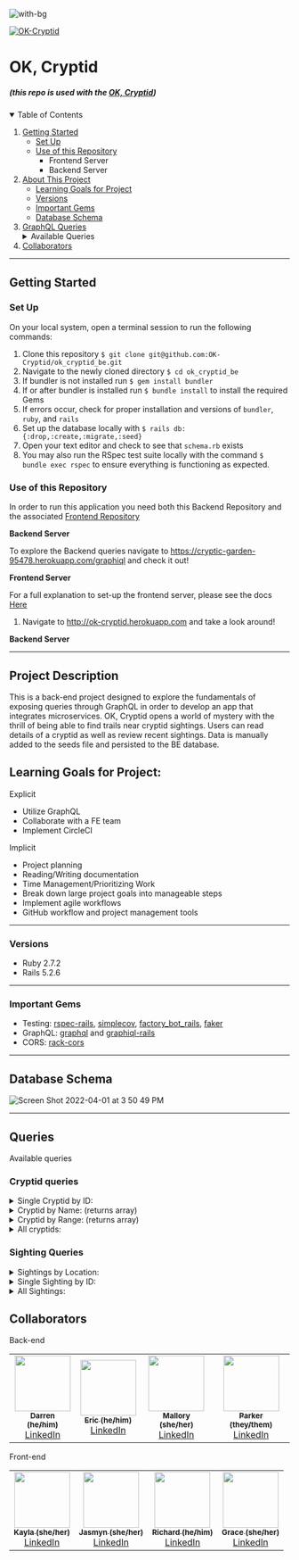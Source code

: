 ![with-bg](https://user-images.githubusercontent.com/69017022/161345695-e2ec9ddb-34a0-493a-9232-80b70a8b3dab.png)

[![OK-Cryptid](https://circleci.com/gh/OK-Cryptid/ok_cryptid_be.svg?style=svg)](https://app.circleci.com/pipelines/github/OK-Cryptid)
# OK, Cryptid
#####  (this repo is used with the [OK, Cryptid](https://github.com/OK-Cryptid/ok_cryptid_be))

<details open="open">
  <summary>Table of Contents</summary>
  <ol>
    <li>
      <a href="#getting-started">Getting Started</a>
      <ul>
        <li><a href="#set-up">Set Up</a></li>
        <li><a href="#use-of-this-repository">Use of this Repository</a>
          <ul>
            <li>Frontend Server</li>
            <li>Backend Server</li>
          </ul>
        </li>
    </li>
    </ul>
    <li>
      <a href="#project-description">About This Project</a>
      <ul>
        <li><a href="#learning-goals-for-project">Learning Goals for Project</a></li>
        <li><a href="#versions">Versions</a></li>
        <li><a href="#important-gems">Important Gems</a></li>
        <li><a href="#database-schema">Database Schema</a></li>
      </ul>
    </li>
    <li>
      <a href="#graphql">GraphQL Queries</a>
      <details>
        <summary>Available Queries</summary>
        <ul>
          <li><a href="#cryptid-queries">Cryptid Queries</a></li>
          <li><a href="#sighting-queries">Sighting Queries</a></li>
        </ul>
      </details>
    </li>
    <li><a href="#collaborators">Collaborators</a></li>
  </ol>
</details>

----------

## Getting Started

### Set Up
On your local system, open a terminal session to run the following commands:
1. Clone this repository `$ git clone git@github.com:OK-Cryptid/ok_cryptid_be.git`
2. Navigate to the newly cloned directory `$ cd ok_cryptid_be`
3. If bundler is not installed run `$ gem install bundler`
4. If or after bundler is installed run `$ bundle install` to install the required Gems
5. If errors occur, check for proper installation and versions of `bundler`, `ruby`, and `rails`
6. Set up the database locally with `$ rails db:{:drop,:create,:migrate,:seed}`
7. Open your text editor and check to see that `schema.rb` exists
8. You may also run the RSpec test suite locally with the command `$ bundle exec rspec` to ensure everything is functioning as expected.

### Use of this Repository
In order to run this application you need both this Backend Repository and the associated [Frontend Repository](https://github.com/OK-Cryptid/ok-cryptid-fe)

**Backend Server**

To explore the Backend queries navigate to https://cryptic-garden-95478.herokuapp.com/graphiql and check it out!

**Frontend Server**
 
For a full explanation to set-up the frontend server, please see the docs [Here](https://github.com/OK-Cryptid/ok-cryptid-fe#readme)

<!-- On you command line:
1. Navigate to the local directory where the frontend repo is housed
2. Start the Frontend server with `$ rails s` and navigate to http://localhost:3000/ or http://ok-cryptid.herokuapp.com in your web browser. Here you are able to interact with the application. -->

<!-- 1.  Navigate to http://ok-cryptid.herokuapp.com and take a look around! -->
1. Navigate to http://ok-cryptid.herokuapp.com and take a look around!

**Backend Server**
 
<!-- On your command line:
1. Navigate to the local directory where the backend repo is housed
2. Run `$ rails s` to run the server locally
3. Open a web browser and navigate to http://localhost:3000/graphiql
4. Here you are able to explore the queries exposed by the API! -->

----------

## Project Description

This is a back-end project designed to explore the fundamentals of exposing queries through GraphQL in order to develop an app that integrates microservices. OK, Cryptid opens a world of mystery with the thrill of being able to find trails near cryptid sightings. Users can read details of a cryptid as well as review recent sightings. Data is manually added to the seeds file and persisted to the BE database. 

## Learning Goals for Project:

Explicit
- Utilize GraphQL
- Collaborate with a FE team
- Implement CircleCI

Implicit
- Project planning
- Reading/Writing documentation
- Time Management/Prioritizing Work
- Break down large project goals into manageable steps
- Implement agile workflows
- GitHub workflow and project management tools

----------

### Versions

- Ruby 2.7.2
- Rails 5.2.6

----------

### Important Gems

- Testing: [rspec-rails](https://github.com/rspec/rspec-rails), [simplecov](https://github.com/simplecov-ruby/simplecov), [factory_bot_rails](https://github.com/thoughtbot/factory_bot_rails), [faker](https://github.com/vajradog/faker-rails)
- GraphQL: [graphql](https://github.com/rmosolgo/graphql-ruby) and [graphiql-rails](https://github.com/rmosolgo/graphiql-rails) 
- CORS: [rack-cors](https://github.com/cyu/rack-cors)
----------

## Database Schema

![Screen Shot 2022-04-01 at 3 50 49 PM](https://user-images.githubusercontent.com/69017022/161346057-d06ed82c-0459-4b84-ae1a-30bf974e48e4.png)

----------

## Queries
Available queries

### Cryptid queries
<details>
    <summary> Single Cryptid by ID: </summary>

```
Query
{
 cryptidById(id: "6") {
  name
  dangerLevel
  description
  image
  range
  sightings{
    title
   }
 }
}
  
response
  
{
  "data": {
    "cryptidById": {
      "name": "Skinwalker",
      "dangerLevel": "10",
      "description": "A skinwalker is a type of harmful witch who has the ability to turn into, possess, or disguise themselves as an animal for the purpose of committing harm. Skin-walkers are not well understood outside of Navajo culture, mostly due to reluctance to discuss the subject with outsiders.",
      "image": "https://bit.ly/3uzpUPx",
      "range": "Western United States, Appalachia",
      "sightings": [
        {
          "title": "2004-07-06"
        },
        {
          "title": "2016-06-19"
        },
        {
          "title": "1988-04-09"
        }
      ]
    }
  }
}
```

</details>

<details>
    <summary> Cryptid by Name: (returns array) </summary>

```
Query
{
 cryptidByName(Name: "bigfoot") {
  name
  dangerLevel
  description
  image
  range
  sightings{
    title
   }
 }
}
  
response
  
{
  "data": {
    "cryptidByName": [
      {
        "name": "Bigfoot",
        "dangerLevel": "7",
        "description": "Bigfoot, also called Sasquatch (from Salish se’sxac: “wild men”) is a large, hairy, humanlike creature described as ranging from 6 to 15 feet tall. It is observed standing on two feet, often giving off a foul smell, and moving silently or emitting a high-pitched cry. Footprints have measured up to 24 inches in width.",
        "image": "https://bit.ly/3JKsNDs",
        "range": "Rocky Mountains, Appalachian Trial, Coastal Plain",
        "sightings": [
          {
            "title": "1941-09-25"
          },
          {
            "title": "2001-05-24"
          },
          {
            "title": "2009-01-09"
          }
        ]
      }
    ]
  }
}
```

</details>

<details>
    <summary>Cryptid by Range: (returns array) </summary>

```
Query
{
 cryptidByRange(range: "colorado") {
  name
  dangerLevel
  description
  image
  range
  sightings{
    title
   }
 }
}
  
response
  
{
  "data": {
    "cryptidByRange": [
      {
        "name": "Tommyknocker",
        "dangerLevel": "8",
        "description": "A subterranean gnome-like creature described as a littler person approximately 2ft tall, with a disproportionately large head, long arms, wrinkled skin, and white whiskers. It sometimes wears a tiny version of standard miner's garb and commits random mischief, such as stealing miners' unattencded tools and food.",
        "image": "https://bit.ly/3qDsItE",
        "range": "underground Pennsylvania, Colorado, Nevada, California",
        "sightings": [
          {
            "title": "1923-01-20"
          },
          {
            "title": "1953-05-05"
          },
          {
            "title": "1997-10-28"
          }
        ]
      }
    ]
  }
}
```

</details>

<details>
    <summary> All cryptids: </summary>

```
Query
{
 getCryptids {
  name
  dangerLevel
  description
  image
  range
  sightings{
    title
   }
 }
}
  
response
  
{
  "data": {
    "getCryptids": [
      {
        "name": "Alien",
        "dangerLevel": "5",
        "description": "Also called extraterrestrial life, aliens are intelligent beings that do not originate from earth.",
        "image": "https://bit.ly/3tHKvBO",
        "range": "unknown",
        "sightings": [
          {
            "title": "1985-10-07"
          },
          {
            "title": "1996-10-13"
          },
          {
            "title": "1960-03-18"
          }
        ]
      },
      {
        "name": "Bigfoot",
        "dangerLevel": "7",
        "description": "Bigfoot, also called Sasquatch (from Salish se’sxac: “wild men”) is a large, hairy, humanlike creature described as ranging from 6 to 15 feet tall. It is observed standing on two feet, often giving off a foul smell, and moving silently or emitting a high-pitched cry. Footprints have measured up to 24 inches in width.",
        "image": "https://bit.ly/3JKsNDs",
        "range": "Rocky Mountains, Appalachian Trial, Coastal Plain",
        "sightings": [
          {
            "title": "1941-09-25"
          },
          {
            "title": "2001-05-24"
          },
          {
            "title": "2009-01-09"
          }
        ]
      },
      {
        "name": "Chupacabra",
        "dangerLevel": "8",
        "description": "The chupacabra, literally 'goat-sucker' in Spanish, is described as dog-like or reptilian and alien-like. A heavy creature, approximately the size of a small bear, with a row of spines reaching from the neck to the base of the tail, its name comes from the creature's reported vampirism-- it is said to attack and drink the blood of livestock, particularly goats.",
        "image": "https://bit.ly/3wGyYov",
        "range": "Southwestern US, Puerto Rico, Maine",
        "sightings": [
          {
            "title": "1960-08-21"
          },
          {
            "title": "2003-01-09"
          },
          {
            "title": "1970-07-19"
          }
        ]
      },
      {
        "name": "Jackalope",
        "dangerLevel": "7",
        "description": "A jackrabbit and antelope hybrid. Though very shy unless approached, this creature is known to be aggressive. Also called the 'warrior rabbit'. However this beast can be tamed with the offering of fine whiskey.",
        "image": "https://allthatsinteresting.com/wordpress/wp-content/uploads/2018/05/jackalope.jpg",
        "range": "Western United States",
        "sightings": [
          {
            "title": "2011-03-21"
          },
          {
            "title": "1986-01-14"
          },
          {
            "title": "2014-06-14"
          }
        ]
      },
      {
        "name": "Loch Ness Monster",
        "dangerLevel": "4",
        "description": "A creature affectionately known as Nessie, it is a large, long-necked creature that inhabits Loch Ness in the Scottish Highlands.",
        "image": "https://bit.ly/3Nons6V",
        "range": "Scottish Highlands",
        "sightings": [
          {
            "title": "1922-07-11"
          },
          {
            "title": "2011-04-22"
          },
          {
            "title": "1963-01-11"
          }
        ]
      },
      {
        "name": "Mothman",
        "dangerLevel": "9",
        "description": "Mothman is a black 10-foot creature with wings and red eyes.",
        "image": "https://bit.ly/3INwjLP",
        "range": "West Virginia, Chicago",
        "sightings": [
          {
            "title": "1997-06-26"
          },
          {
            "title": "1981-01-01"
          },
          {
            "title": "1986-05-25"
          }
        ]
      },
      {
        "name": "Nightcrawler",
        "dangerLevel": "6",
        "description": "Nightcrawlers appear to be relatively short creatures (approx. 1.5 meters) with most of their height being made up of their legs as they possess an extremely small upper body. It is an extremely thin, white humanoid with no discernible arms.",
        "image": "https://bit.ly/37Yiei1",
        "range": "California",
        "sightings": [
          {
            "title": "1984-03-29"
          },
          {
            "title": "1934-11-10"
          },
          {
            "title": "1985-10-02"
          }
        ]
      },
      {
        "name": "Skinwalker",
        "dangerLevel": "10",
        "description": "A skinwalker is a type of harmful witch who has the ability to turn into, possess, or disguise themselves as an animal for the purpose of committing harm. Skin-walkers are not well understood outside of Navajo culture, mostly due to reluctance to discuss the subject with outsiders.",
        "image": "https://bit.ly/3uzpUPx",
        "range": "Western United States, Appalachia",
        "sightings": [
          {
            "title": "2004-07-06"
          },
          {
            "title": "2016-06-19"
          },
          {
            "title": "1988-04-09"
          }
        ]
      },
      {
        "name": "Tommyknocker",
        "dangerLevel": "8",
        "description": "A subterranean gnome-like creature described as a littler person approximately 2ft tall, with a disproportionately large head, long arms, wrinkled skin, and white whiskers. It sometimes wears a tiny version of standard miner's garb and commits random mischief, such as stealing miners' unattencded tools and food.",
        "image": "https://bit.ly/3qDsItE",
        "range": "underground Pennsylvania, Colorado, Nevada, California",
        "sightings": [
          {
            "title": "1923-01-20"
          },
          {
            "title": "1953-05-05"
          },
          {
            "title": "1997-10-28"
          }
        ]
      }
    ]
  }
}
```

</details>

### Sighting Queries

<details>
    <summary> Sightings by Location: </summary>

```
Query
  
{
  sightingByLocation(location: "colorado") {
    cryptid {
        name
        }
    description
    image
    location
    title
    trailLinks
  }
}
  
response
  
{
  "data": {
    "sightingByLocation": [
      {
        "cryptid": {
          "name": "Bigfoot"
        },
        "description": "A youth group was camping in the Marble Mountain Wilderness when leader Jim Mills noticed a strange-looking creature skulking along a ridge nearby.",
        "image": "https://assets3.thrillist.com/v1/image/1393089/1584x1056/crop;webp=auto;jpeg_quality=60;progressive.jpg",
        "location": "Leadville, Colorado",
        "title": "2001-05-24",
        "trailLinks": [
          "https://www.alltrails.com/explore/trail/us/colorado/boulders-and-giddy-up-loop",
          "https://www.alltrails.com/explore/trail/us/colorado/mineral-belt-trail"
        ]
      },
      {
        "cryptid": {
          "name": "Tommyknocker"
        },
        "description": "A miner heard the voice of a young boy calling for help while deep inside the mines. Coworkers warned him not to follow the voice, but he reportedly felt compelled to make sure the boy was safe. When he went into a tunnel to search for the child, coworkers reported that they heard knocking and whispering sounds and shouted for him to turn back. He responded that he thought he saw a small figure perched high up in the cave. The tunnel then collapsed, killing him.",
        "image": "https://bit.ly/3iSXH0M",
        "location": "Telluride, Colorado",
        "title": "1923-01-20",
        "trailLinks": [
          "https://bit.ly/3tOq6Lq",
          "https://bit.ly/3qLvmO7",
          "https://bit.ly/3iKZLaP"
        ]
      },
      {
        "cryptid": {
          "name": "Tommyknocker"
        },
        "description": "A group of men working in a local mine reported to their supervisor that when working in a certain area, they have been getting pelted with rocks, their tools are being taken, their lights keep inexplicably going out, and their ladders are being shaken. Several men have reported to hearing the voice of a coworker who died in an accident the previous year.",
        "image": "https://bit.ly/38j57bu",
        "location": "Leadville, Colorado",
        "title": "1997-10-28",
        "trailLinks": [
          "https://bit.ly/3DpixhK",
          "https://bit.ly/3uHP12N",
          "https://bit.ly/35l7edE"
        ]
      }
    ]
  }
}
```

</details>
<details>
    <summary> Single Sighting by ID: </summary>

```
Query
  
{
  sightingById(id: "4") {
    cryptid {
        name
        }
    description
    image
    location
    title
    trailLinks
  }
}
  
response
  
{
  "data": {
    "sightingById": {
      "cryptid": {
        "name": "Mothman"
      },
      "description": "Five gravediggers claimed to see a human-like figure soaring just above them in the autumn trees.",
      "image": "https://www.snopes.com/tachyon/2016/11/a29.jpg",
      "location": "Point Pleasant, West Virgina",
      "title": "1997-06-26",
      "trailLinks": [
        "https://www.alltrails.com/explore/trail/us/west-virginia/point-plesant-walkin-trail"
      ]
    }
  }
}
```

</details>

<details>
    <summary> All Sightings: </summary>

```
Query
  
{
  sightings {
    cryptid {
        name
        }
    description
    image
    location
    title
    trailLinks
  }
}
  
response
  
{
  "data": {
    "sightings": [
      {
        "cryptid": {
          "name": "Bigfoot"
        },
        "description": "Spotted Bigfoot along the highway near millstone. Described the creature as having looked back at them on the shoulder of the road — an encounter that ultimately lasted seconds",
        "image": "https://www.science.org/do/10.1126/article.22891/full/sn-bigfooth.jpg",
        "location": "Buchers Mills, Pennsylvania",
        "title": "1941-09-25",
        "trailLinks": [
          "https://www.alltrails.com/explore/trail/us/pennsylvania/chapman-nature-trail?ref=result-card",
          "https://www.alltrails.com/explore/trail/us/pennsylvania/adams-run-trail"
        ]
      },
      {
        "cryptid": {
          "name": "Bigfoot"
        },
        "description": "A youth group was camping in the Marble Mountain Wilderness when leader Jim Mills noticed a strange-looking creature skulking along a ridge nearby.",
        "image": "https://assets3.thrillist.com/v1/image/1393089/1584x1056/crop;webp=auto;jpeg_quality=60;progressive.jpg",
        "location": "Leadville, Colorado",
        "title": "2001-05-24",
        "trailLinks": [
          "https://www.alltrails.com/explore/trail/us/colorado/boulders-and-giddy-up-loop",
          "https://www.alltrails.com/explore/trail/us/colorado/mineral-belt-trail"
        ]
      },
      {
        "cryptid": {
          "name": "Bigfoot"
        },
        "description": "A hiker was walking when he spotted a large creature to the left in the woods. As he approached, the creature stood up on two legs and started throwing rocks at him.",
        "image": "https://bit.ly/36LEZ8H",
        "location": "Roosevelt, Utah",
        "title": "2009-01-09",
        "trailLinks": [
          "https://www.alltrails.com/explore/trail/us/utah/hidden-lake-via-duck-lake-trail-210",
          "https://www.alltrails.com/explore/trail/us/utah/crystal-lake-loop--2"
        ]
      },
      {
        "cryptid": {
          "name": "Mothman"
        },
        "description": "Five gravediggers claimed to see a human-like figure soaring just above them in the autumn trees.",
        "image": "https://www.snopes.com/tachyon/2016/11/a29.jpg",
        "location": "Point Pleasant, West Virgina",
        "title": "1997-06-26",
        "trailLinks": [
          "https://www.alltrails.com/explore/trail/us/west-virginia/point-plesant-walkin-trail"
        ]
      },
      {
        "cryptid": {
          "name": "Mothman"
        },
        "description": "A man was driving along State Route 2 saw something jump from tree to tree. He pulled off the road and snapped some pictures. In the pictures, the creature appears to have wings with pointed tips and long legs, bent at an awkward angle.",
        "image": "https://bit.ly/3NrXW0R",
        "location": "Point Pleasant, West Virgina",
        "title": "1981-01-01",
        "trailLinks": [
          "https://www.alltrails.com/explore/trail/us/west-virginia/point-plesant-walkin-trail"
        ]
      },
      {
        "cryptid": {
          "name": "Mothman"
        },
        "description": "A man saw something that resembled a humanoid pterodactyl flying awkwardly.",
        "image": "https://bit.ly/3wOYmbK",
        "location": "Chicago, Illinois",
        "title": "1986-05-25",
        "trailLinks": [
          "https://www.alltrails.com/explore/trail/us/illinois/chicago-riverwalk",
          "https://www.alltrails.com/explore/trail/us/illinois/millennium-park-trail"
        ]
      },
      {
        "cryptid": {
          "name": "Nightcrawler"
        },
        "description": "A man put up trail cameras in his yard to see what was causing his dogs to bark during the night. The cameras captured images of strange pale, small, armless creatures walking.",
        "image": "https://bit.ly/36N64IR",
        "location": "Old Bretz Mill, California",
        "title": "1984-03-29",
        "trailLinks": [
          "https://www.alltrails.com/explore/trail/us/california/granite-ridge-loop",
          "https://www.alltrails.com/explore/trail/us/california/shaver-lake-trail"
        ]
      },
      {
        "cryptid": {
          "name": "Nightcrawler"
        },
        "description": "A 17 year old motorist saw a strange thing on the side of the road when driving at night. It was thin and pale with long legs, and moved oddly as if disjointed.",
        "image": "https://bit.ly/36BQdMZ",
        "location": "Hesperia, California",
        "title": "1934-11-10",
        "trailLinks": [
          "https://www.alltrails.com/explore/trail/us/california/coxey-rd",
          "https://www.alltrails.com/explore/trail/us/california/mount-san-antonio-mount-baldy-notch-trail"
        ]
      },
      {
        "cryptid": {
          "name": "Nightcrawler"
        },
        "description": "A video captured on home surveillance system shows a white creature with long legs and no upper body walking slowly across the yard.",
        "image": "https://bit.ly/36WIuJ0",
        "location": "Fullerton, California",
        "title": "1985-10-02",
        "trailLinks": [
          "https://www.alltrails.com/explore/trail/us/california/mount-san-antonio-mount-baldy-notch-trail",
          "https://www.alltrails.com/explore/trail/us/california/juanita-cooke-trail-to-hitscher-park-trail"
        ]
      },
      {
        "cryptid": {
          "name": "Chupacabra"
        },
        "description": "A woman spotted a creature standing upright, resembling a reptilian kangaroo with huge red eyes. It ran into the brush when she screamed. Later, the livestock on the property were found to be dead. They were not eaten or mutilated, but were drained of blood.",
        "image": "https://bit.ly/3uypFEi",
        "location": "Arecibo, Puerto Rico",
        "title": "1960-08-21",
        "trailLinks": [
          "https://www.alltrails.com/explore/trail/puerto-rico/northern-region/charco-prieto-water-falls?u=i"
        ]
      },
      {
        "cryptid": {
          "name": "Chupacabra"
        },
        "description": "Two seven year old boys described seeing a dog-like creature with a row of spines down its back standing on its hind legs near the barn. Six of the family goats were found drained of blood approximately 40 feet away from where the creature had been lurking.",
        "image": "https://bit.ly/38bH3Hv",
        "location": "Bangor, Maine",
        "title": "2003-01-09",
        "trailLinks": [
          "https://www.alltrails.com/explore/trail/us/maine/brewer-riverwalk"
        ]
      },
      {
        "cryptid": {
          "name": "Chupacabra"
        },
        "description": "A man saw a large black-haired creature with red eyes and clawed hands come out of the trees and attack the family dog. He ran to get his gun, but when he returned, the creature was gone and the family dog was left dead with puncture wounds to neck.",
        "image": "https://bit.ly/3iKMijh",
        "location": "Utuado, Puerto Rico",
        "title": "1970-07-19",
        "trailLinks": [
          "https://www.alltrails.com/explore/trail/puerto-rico/central-region/canon-blanco-sendero-el-sofa?u=i",
          "https://www.alltrails.com/explore/trail/puerto-rico/central-region/charco-los-morones?u=i"
        ]
      },
      {
        "cryptid": {
          "name": "Tommyknocker"
        },
        "description": "A miner heard the voice of a young boy calling for help while deep inside the mines. Coworkers warned him not to follow the voice, but he reportedly felt compelled to make sure the boy was safe. When he went into a tunnel to search for the child, coworkers reported that they heard knocking and whispering sounds and shouted for him to turn back. He responded that he thought he saw a small figure perched high up in the cave. The tunnel then collapsed, killing him.",
        "image": "https://bit.ly/3iSXH0M",
        "location": "Telluride, Colorado",
        "title": "1923-01-20",
        "trailLinks": [
          "https://bit.ly/3tOq6Lq",
          "https://bit.ly/3qLvmO7",
          "https://bit.ly/3iKZLaP"
        ]
      },
      {
        "cryptid": {
          "name": "Tommyknocker"
        },
        "description": "Four men exploring a cave area started hearing a voice whispering their names, and a sequence of knocking from deeper in the cave. Two of the men felt it was a warning and decided to exit the cave while the other two stayed behind, laughing and jokingly calling out to the voices. The two men that remained were crushed in a sudden cave-in ten minutes later.",
        "image": "https://bit.ly/3IWfY7Q",
        "location": "Coleville, California",
        "title": "1953-05-05",
        "trailLinks": [
          "https://bit.ly/3tQGnjh",
          "https://bit.ly/3iKf9Ei"
        ]
      },
      {
        "cryptid": {
          "name": "Tommyknocker"
        },
        "description": "A group of men working in a local mine reported to their supervisor that when working in a certain area, they have been getting pelted with rocks, their tools are being taken, their lights keep inexplicably going out, and their ladders are being shaken. Several men have reported to hearing the voice of a coworker who died in an accident the previous year.",
        "image": "https://bit.ly/38j57bu",
        "location": "Leadville, Colorado",
        "title": "1997-10-28",
        "trailLinks": [
          "https://bit.ly/3DpixhK",
          "https://bit.ly/3uHP12N",
          "https://bit.ly/35l7edE"
        ]
      },
      {
        "cryptid": {
          "name": "Skinwalker"
        },
        "description": "A man walking with his dogs on his farm in the evening started hearing voices talking in a language he could not understand. Suddenly there was a strong wind and he came up on a creature that appeared to be a wolf, but three times larger than the size of a normal wolf,\n  and with glowing orange eyes. It began to growl, so he shot his rifle at it, but the bullet hit the creature and fell into the snow like a pebble. A strong gust of wind blew again, and the creature quickly turned and disappeared into the darkness. When the man went over to where it had been standing, there were no prints or tracks in the snow, the only mark was\n  the spot where his bullet fell in the snow.",
        "image": "https://ihr.fm/3tXZ0Ss",
        "location": "Chinle, Arizona",
        "title": "2004-07-06",
        "trailLinks": [
          "https://bit.ly/3JVZXA4",
          "https://bit.ly/3LtN8gT"
        ]
      },
      {
        "cryptid": {
          "name": "Skinwalker"
        },
        "description": "A woman driving along a highway at night was overcome with a sudden overwhelming feeling of dread. She felt an urging in her mind that she should turn around and go back the other direction on the road. She shook off the feeling and continued, thinking it was only\n  anxiety being on the road alone. She then saw in the corner of her headlight on the shoulder, a strange animal running alongside her truck, keeping pace at 70mph. It turned and looked at her and she slammed on her breaks, startled. She stated it had a face that resembled a human, but different. When she shined her light where the creature had been, there was nothing\n  there. She decided to turn around and go back.",
        "image": "https://bit.ly/3DAtJYL",
        "location": "Kirtland, New Mexico",
        "title": "2016-06-19",
        "trailLinks": [
          "https://bit.ly/3wRQSVc",
          "https://bit.ly/36F27Wn",
          "https://bit.ly/3JU7NKr"
        ]
      },
      {
        "cryptid": {
          "name": "Skinwalker"
        },
        "description": "A father and son on a hunting ranch out before sunrise both reported the sudden onset of a feeling of being watched. They shined their flashlights out of the hunting blind and saw something dart away in the periphery. Figuring it was probably nothing of concern, they both\n  shrugged it off. A short time later, the son needed to use the bathroom and exited the blind with the father following behind. When they turned around, they reported that standing in front of them was a mangled-looking coyote-human hybrid creature standing on its hind legs looking at them. They both panicked and tried to scramble back into the blind, and the creature\n  darted into the trees.",
        "image": "https://bit.ly/3NAnhFL",
        "location": "Ballard, Utah",
        "title": "1988-04-09",
        "trailLinks": [
          "https://bit.ly/36WJFIy",
          "https://bit.ly/36UvTWT",
          "https://bit.ly/36ZIPus"
        ]
      },
      {
        "cryptid": {
          "name": "Alien"
        },
        "description": "A man was awoken during the night to an extremely bright light shining in through his bedroom window. He decided to get out of bed to see where the light was coming from outside. He was startled to find a figure standing in his room between himself and his window. He was unable to\n  move or scream, and the figure approached him. It reached out and began tapping on his forehead with what felt like something sharp or pointed. He blacked out and woke up on the floor the next morning. He was found to have a small unexplained red spot of broken skin in the center of his forehead.",
        "image": "https://bit.ly/3uHfc9z",
        "location": "Dexter, New Mexico",
        "title": "1985-10-07",
        "trailLinks": [
          "https://bit.ly/3uFs4NC",
          "https://bit.ly/3DuEETW",
          "https://bit.ly/36WEiZU"
        ]
      },
      {
        "cryptid": {
          "name": "Alien"
        },
        "description": "A family of six was sitting around a campfire in their back yard late at night. They reported that suddenly a blinding blue light appeared above them. The next thing they remember, they were all standing inside their house facing the back door.",
        "image": "https://bit.ly/3LBKfux",
        "location": "Lubbock, Texas",
        "title": "1996-10-13",
        "trailLinks": [
          "https://bit.ly/3Dnh2jN"
        ]
      },
      {
        "cryptid": {
          "name": "Alien"
        },
        "description": "A woman with a sick elderly dog was sitting on the floor comforting her pet. She heard a strange sound and a small humanoid creature with large eyes appeared beside her. The creature reached out and rested its hand on the dog. The womans husband entered the room, and jumped back,\n  not knowing what the creature was. It was startled and darted outside through the dog door.",
        "image": "https://bit.ly/3NFlC1R",
        "location": "Paradise Inn, Washington",
        "title": "1960-03-18",
        "trailLinks": [
          "https://bit.ly/3IMgXHz",
          "https://bit.ly/3Lt4CKm",
          "https://bit.ly/36CdvSU"
        ]
      },
      {
        "cryptid": {
          "name": "Loch Ness Monster"
        },
        "description": "A group of friends vacationing on a boat reported seeing a huge creature with a long neck arch out of the water.",
        "image": "https://bit.ly/3uK7WKb",
        "location": "Scotland",
        "title": "1922-07-11",
        "trailLinks": [
          "https://bit.ly/3uAeStq",
          "https://bit.ly/36wsYnH"
        ]
      },
      {
        "cryptid": {
          "name": "Loch Ness Monster"
        },
        "description": "Police received multiple calls of a strange extremely large creature swimming at high speed and emitting a low freqency noise.",
        "image": "https://bit.ly/3qRksGL",
        "location": "Scotland",
        "title": "2011-04-22",
        "trailLinks": [
          "https://bit.ly/3JR7FeV",
          "https://bit.ly/3tN9ST0",
          "https://bit.ly/3DmtS1S"
        ]
      },
      {
        "cryptid": {
          "name": "Loch Ness Monster"
        },
        "description": "A group of college students playing with a drone recorded a massive unknown creature swimming in the loch.",
        "image": "https://media-cldnry.s-nbcnews.com/image/upload/t_fit-1240w,f_auto,q_auto:best/msnbc/Components/Photos/071001/071001_nessie_hmed_11a.jpg",
        "location": "Scotland",
        "title": "1963-01-11",
        "trailLinks": [
          "https://bit.ly/3iOkGd2"
        ]
      },
      {
        "cryptid": {
          "name": "Jackalope"
        },
        "description": "A child hiking with their parents spotted a strange looking rabbit in the distance",
        "image": "https://bit.ly/35rBR11",
        "location": "Pine Bluffs, Wyoming",
        "title": "2011-03-21",
        "trailLinks": [
          "https://bit.ly/3iJi00o",
          "https://bit.ly/3IJTmrb",
          "https://bit.ly/3Lsloca"
        ]
      },
      {
        "cryptid": {
          "name": "Jackalope"
        },
        "description": "Two sheep ranchers saw something that looked like a tinhy antelope approach their fire at dusk.",
        "image": "https://sandysteinman.files.wordpress.com/2021/04/166485552_3744836988903413_5104277642228470578_n.png",
        "location": "Weskan, Kansas",
        "title": "1986-01-14",
        "trailLinks": [
          "https://bit.ly/3iPkA57"
        ]
      },
      {
        "cryptid": {
          "name": "Jackalope"
        },
        "description": "A group of students on an astronomy field trip saw a pair of glowing eyes in the darkness. When they pointed a flashlight at it they could see a small creature dart into tall grass.",
        "image": "https://1.bp.blogspot.com/-88FOArDPjkU/T0pyvXNQ74I/AAAAAAAAAoc/TlaZl950Ojo/s320/Jackalope+2.jpg",
        "location": "Saratoga, Wyoming",
        "title": "2014-06-14",
        "trailLinks": [
          "https://bit.ly/3iNJTnX",
          "https://bit.ly/38bVMCi",
          "https://bit.ly/3IP0B14"
        ]
      }
    ]
  }
}
```

</details>


## Collaborators


<!-- ALL-CONTRIBUTORS-LIST:START - Do not remove or modify this section -->
<!-- prettier-ignore-start -->
<!-- markdownlint-disable -->
<table>
  Back-end
  <tr>
    <!-- Darren -->
    <td align="center"><a href="https://github.com/dkulback"><img src="https://avatars.githubusercontent.com/u/83717116?v=4" width="100px;" alt=""/><br /><sub><b>Darren (he/him)</b></sub></a><br /><a href="https://www.linkedin.com/in/darren-kulback-9b2394189/" title="Code"> LinkedIn </a></td>
    <!-- Eric -->
    <td align="center"><a href="https://github.com/echon006"><img src="https://avatars.githubusercontent.com/u/89038271?v=4" width="100px;" alt=""/><br /><sub><b>Eric (he/him)</b></sub></a><br /><a href="https://www.linkedin.com/in/eric-chon-70049b161/" title="Code">  LinkedIn  </a></td>
    <!-- Mallory -->
    <td align="center"><a href="https://github.com/Malllll12"><img src="https://avatars.githubusercontent.com/u/69017022?v=4" width="100px;" alt=""/><br /><sub><b>Mallory (she/her)</b></sub></a><br /><a href="https://www.linkedin.com/in/mallory-vining/" title="Code"> LinkedIn </a></td>
    <!-- Parker -->
     <td align="center"><a href="https://github.com/ParkerLockhart"><img src="https://avatars.githubusercontent.com/u/88950699?v=4" width="100px;" alt=""/><br /><sub><b>Parker (they/them)</b></sub></a><br /><a href="https://www.linkedin.com/in/parker-lockhart/" title="Code"> LinkedIn </a></td>
  </tr>
</table>
<table>
  Front-end
  <tr>
    <!-- Kayla -->
    <td align="center"><a href="https://github.com/krdurrett"><img src="https://avatars.githubusercontent.com/u/88299275?v=4" width="100px;" alt=""/><br /><sub><b>Kayla (she/her)</b></sub></a><br /><a href="https://www.linkedin.com/in/kayla-durrett/" title="Code"> LinkedIn </a></td>
    <!-- Jasmyn -->
    <td align="center"><a href="https://github.com/jasmyn2244"><img src="https://avatars.githubusercontent.com/u/78129211?v=4" width="100px;" alt=""/><br /><sub><b>Jasmyn (she/her)</b></sub></a><br /><a href="https://www.linkedin.com/in/jasmyn-hicks/" title="Code">  LinkedIn  </a></td>
    <!-- Richard -->
    <td align="center"><a href="https://github.com/RosaTheDev"><img src="https://avatars.githubusercontent.com/u/29051996?v=4" width="100px;" alt=""/><br /><sub><b>Richard (he/him)</b></sub></a><br /><a href="https://www.linkedin.com/in/rosathedev/" title="Code"> LinkedIn </a></td>
    <!-- Grace -->
     <td align="center"><a href="https://github.com/GraceGardner"><img src="https://avatars.githubusercontent.com/u/42048868?v=4" width="100px;" alt=""/><br /><sub><b>Grace (she/her)</b></sub></a><br /><a href="https://www.linkedin.com/in/grace-iris-gardner/" title="Code"> LinkedIn </a></td>
  </tr>
</table>
<!-- markdownlint-restore -->
<!-- prettier-ignore-end -->

<!-- ALL-CONTRIBUTORS-LIST:END -->
